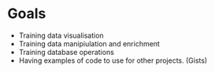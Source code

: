 # Goals
- Training data visualisation
- Training data manipiulation and enrichment
- Training database operations
- Having examples of code to use for other projects. (Gists)

